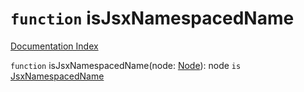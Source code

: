 # `function` isJsxNamespacedName

[Documentation Index](../README.md)

`function` isJsxNamespacedName(node: [Node](../interface.Node/README.md)): node `is` [JsxNamespacedName](../interface.JsxNamespacedName/README.md)